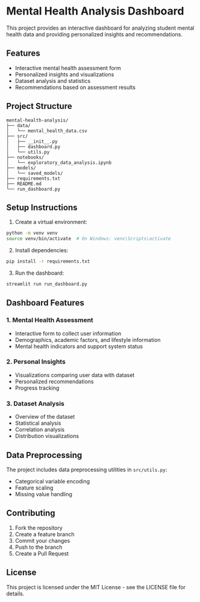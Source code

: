# Mental Health Analysis Dashboard

This project provides an interactive dashboard for analyzing student mental health data and providing personalized insights and recommendations.

## Features

- Interactive mental health assessment form
- Personalized insights and visualizations
- Dataset analysis and statistics
- Recommendations based on assessment results

## Project Structure

```
mental-health-analysis/
├── data/
│   └── mental_health_data.csv
├── src/
│   ├── __init__.py
│   ├── dashboard.py
│   └── utils.py
├── notebooks/
│   └── exploratory_data_analysis.ipynb
├── models/
│   └── saved_models/
├── requirements.txt
├── README.md
└── run_dashboard.py
```

## Setup Instructions

1. Create a virtual environment:

```bash
python -m venv venv
source venv/bin/activate  # On Windows: venv\Scripts\activate
```

2. Install dependencies:

```bash
pip install -r requirements.txt
```

3. Run the dashboard:

```bash
streamlit run run_dashboard.py
```

## Dashboard Features

### 1. Mental Health Assessment

- Interactive form to collect user information
- Demographics, academic factors, and lifestyle information
- Mental health indicators and support system status

### 2. Personal Insights

- Visualizations comparing user data with dataset
- Personalized recommendations
- Progress tracking

### 3. Dataset Analysis

- Overview of the dataset
- Statistical analysis
- Correlation analysis
- Distribution visualizations

## Data Preprocessing

The project includes data preprocessing utilities in `src/utils.py`:

- Categorical variable encoding
- Feature scaling
- Missing value handling

## Contributing

1. Fork the repository
2. Create a feature branch
3. Commit your changes
4. Push to the branch
5. Create a Pull Request

## License

This project is licensed under the MIT License - see the LICENSE file for details.
